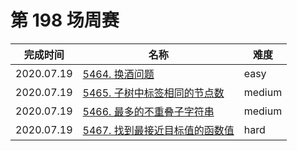 # 第 198 场周赛

**完成时间**|**名称**|**难度**
------------|--------|------------
2020.07.19|[5464. 换酒问题](./5464.%20换酒问题)|easy
2020.07.19|[5465. 子树中标签相同的节点数](./5465.%20子树中标签相同的节点数)|medium
2020.07.19|[5466. 最多的不重叠子字符串](./5466.%20最多的不重叠子字符串)|medium
2020.07.19|[5467. 找到最接近目标值的函数值](./5467.%20找到最接近目标值的函数值)|hard
